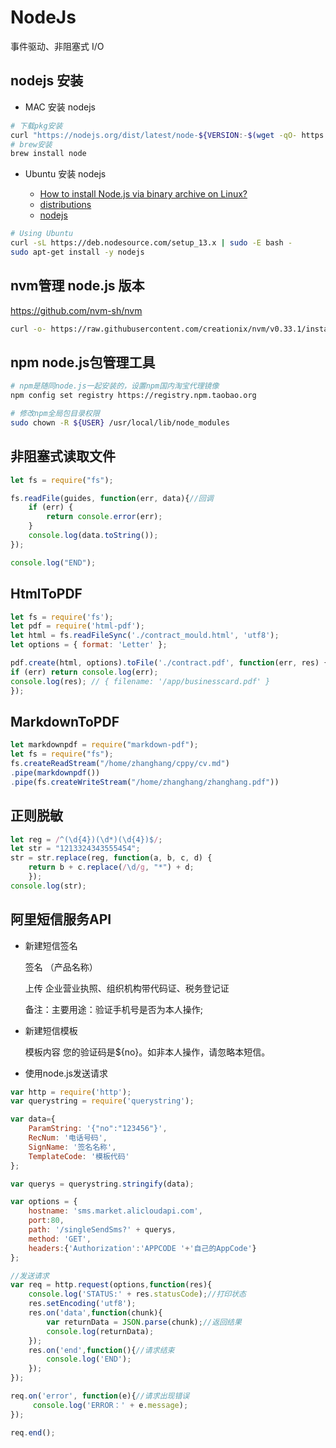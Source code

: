 # NodeJs

事件驱动、非阻塞式 I/O

## nodejs 安装

* MAC 安装 nodejs

```bash
# 下载pkg安装
curl "https://nodejs.org/dist/latest/node-${VERSION:-$(wget -qO- https://nodejs.org/dist/latest/ | sed -nE 's|.*>node-(.*)\.pkg</a>.*|\1|p')}.pkg" > "$HOME/Downloads/node-latest.pkg" && sudo installer -store -pkg "$HOME/Downloads/node-latest.pkg" -target "/"
# brew安装
brew install node
```

* Ubuntu 安装 nodejs

    * [How to install Node.js via binary archive on Linux?](https://github.com/nodejs/help/wiki/Installation#how-to-install-nodejs-via-binary-archive-on-linux)
    * [distributions](https://github.com/nodesource/distributions)
    * [nodejs](https://nodejs.org/en/download/package-manager)

```bash
# Using Ubuntu
curl -sL https://deb.nodesource.com/setup_13.x | sudo -E bash -
sudo apt-get install -y nodejs
```

## nvm管理 node.js 版本

https://github.com/nvm-sh/nvm

```bash
curl -o- https://raw.githubusercontent.com/creationix/nvm/v0.33.1/install.sh | bash
```

## npm node.js包管理工具

```bash
# npm是随同node.js一起安装的，设置npm国内淘宝代理镜像
npm config set registry https://registry.npm.taobao.org

# 修改npm全局包目录权限
sudo chown -R ${USER} /usr/local/lib/node_modules
```

## 非阻塞式读取文件

```js
let fs = require("fs");

fs.readFile(guides, function(err, data){//回调
    if (err) {
        return console.error(err);
    }
    console.log(data.toString());
});

console.log("END");
```

## HtmlToPDF
```js
let fs = require('fs');
let pdf = require('html-pdf');
let html = fs.readFileSync('./contract_mould.html', 'utf8');
let options = { format: 'Letter' };

pdf.create(html, options).toFile('./contract.pdf', function(err, res) {
if (err) return console.log(err);
console.log(res); // { filename: '/app/businesscard.pdf' }
});
```

## MarkdownToPDF

```js
let markdownpdf = require("markdown-pdf");
let fs = require("fs");
fs.createReadStream("/home/zhanghang/cppy/cv.md")
.pipe(markdownpdf())
.pipe(fs.createWriteStream("/home/zhanghang/zhanghang.pdf"))
```

## 正则脱敏

```js
let reg = /^(\d{4})(\d*)(\d{4})$/;
let str = "1213324343555454";
str = str.replace(reg, function(a, b, c, d) {
    return b + c.replace(/\d/g, "*") + d;
    });
console.log(str);
```

## 阿里短信服务API

* 新建短信签名

    签名 （产品名称）

    上传 企业营业执照、组织机构带代码证、税务登记证

    备注：主要用途：验证手机号是否为本人操作;

* 新建短信模板

    模板内容 您的验证码是${no}。如非本人操作，请忽略本短信。

* 使用node.js发送请求

```js
var http = require('http');
var querystring = require('querystring');

var data={
    ParamString: '{"no":"123456"}',
    RecNum: '电话号码',
    SignName: '签名名称',
    TemplateCode: '模板代码'
};

var querys = querystring.stringify(data);

var options = {
    hostname: 'sms.market.alicloudapi.com',
    port:80,
    path: '/singleSendSms?' + querys,
    method: 'GET',
    headers:{'Authorization':'APPCODE '+'自己的AppCode'}
};

//发送请求
var req = http.request(options,function(res){
    console.log('STATUS:' + res.statusCode);//打印状态
    res.setEncoding('utf8');
    res.on('data',function(chunk){
        var returnData = JSON.parse(chunk);//返回结果
        console.log(returnData);
    });
    res.on('end',function(){//请求结束
        console.log('END');
    });  
});

req.on('error', function(e){//请求出现错误
     console.log('ERROR：' + e.message);
});

req.end();
```
